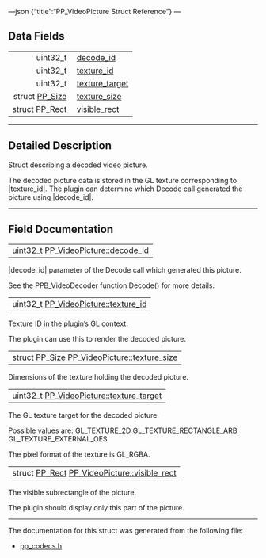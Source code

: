 —json {“title”:“PP\_VideoPicture Struct Reference”} —

Data Fields
-----------

<table><tbody><tr class="odd"><td style="text-align: right;">uint32_t </td><td><a href="/docs/native-client/pepper_beta/c/struct_p_p___video_picture#a88b392adb1304481c346b5369c46a26b" class="el">decode_id</a></td></tr><tr class="even"><td style="text-align: right;">uint32_t </td><td><a href="/docs/native-client/pepper_beta/c/struct_p_p___video_picture#ae1a9b538db9e422e9f4c9126e941ea25" class="el">texture_id</a></td></tr><tr class="odd"><td style="text-align: right;">uint32_t </td><td><a href="/docs/native-client/pepper_beta/c/struct_p_p___video_picture#a5e2d5f24f86223ad71f2efb83116f118" class="el">texture_target</a></td></tr><tr class="even"><td style="text-align: right;">struct <a href="/docs/native-client/pepper_beta/c/struct_p_p___size/" class="el">PP_Size</a> </td><td><a href="/docs/native-client/pepper_beta/c/struct_p_p___video_picture#a0f3c7022b44215e06f98f771f75641cc" class="el">texture_size</a></td></tr><tr class="odd"><td style="text-align: right;">struct <a href="/docs/native-client/pepper_beta/c/struct_p_p___rect/" class="el">PP_Rect</a> </td><td><a href="/docs/native-client/pepper_beta/c/struct_p_p___video_picture#a1068a6b0ec8376cadcc7b08e607085f2" class="el">visible_rect</a></td></tr></tbody></table>

------------------------------------------------------------------------

<span id="details" class="anchor" style="margin: 0;"></span>

Detailed Description
--------------------

Struct describing a decoded video picture.

The decoded picture data is stored in the GL texture corresponding to |texture\_id|. The plugin can determine which Decode call generated the picture using |decode\_id|.

------------------------------------------------------------------------

Field Documentation
-------------------

<span id="a88b392adb1304481c346b5369c46a26b" class="anchor" style="margin: 0;"></span>

<table><tbody><tr class="odd"><td>uint32_t <a href="/docs/native-client/pepper_beta/c/struct_p_p___video_picture#a88b392adb1304481c346b5369c46a26b" class="el">PP_VideoPicture::decode_id</a></td></tr></tbody></table>

|decode\_id| parameter of the Decode call which generated this picture.

See the PPB\_VideoDecoder function Decode() for more details.

<span id="ae1a9b538db9e422e9f4c9126e941ea25" class="anchor" style="margin: 0;"></span>

<table><tbody><tr class="odd"><td>uint32_t <a href="/docs/native-client/pepper_beta/c/struct_p_p___video_picture#ae1a9b538db9e422e9f4c9126e941ea25" class="el">PP_VideoPicture::texture_id</a></td></tr></tbody></table>

Texture ID in the plugin’s GL context.

The plugin can use this to render the decoded picture.

<span id="a0f3c7022b44215e06f98f771f75641cc" class="anchor" style="margin: 0;"></span>

<table><tbody><tr class="odd"><td>struct <a href="/docs/native-client/pepper_beta/c/struct_p_p___size/" class="el">PP_Size</a> <a href="/docs/native-client/pepper_beta/c/struct_p_p___video_picture#a0f3c7022b44215e06f98f771f75641cc" class="el">PP_VideoPicture::texture_size</a></td></tr></tbody></table>

Dimensions of the texture holding the decoded picture.

<span id="a5e2d5f24f86223ad71f2efb83116f118" class="anchor" style="margin: 0;"></span>

<table><tbody><tr class="odd"><td>uint32_t <a href="/docs/native-client/pepper_beta/c/struct_p_p___video_picture#a5e2d5f24f86223ad71f2efb83116f118" class="el">PP_VideoPicture::texture_target</a></td></tr></tbody></table>

The GL texture target for the decoded picture.

Possible values are: GL\_TEXTURE\_2D GL\_TEXTURE\_RECTANGLE\_ARB GL\_TEXTURE\_EXTERNAL\_OES

The pixel format of the texture is GL\_RGBA.

<span id="a1068a6b0ec8376cadcc7b08e607085f2" class="anchor" style="margin: 0;"></span>

<table><tbody><tr class="odd"><td>struct <a href="/docs/native-client/pepper_beta/c/struct_p_p___rect/" class="el">PP_Rect</a> <a href="/docs/native-client/pepper_beta/c/struct_p_p___video_picture#a1068a6b0ec8376cadcc7b08e607085f2" class="el">PP_VideoPicture::visible_rect</a></td></tr></tbody></table>

The visible subrectangle of the picture.

The plugin should display only this part of the picture.

------------------------------------------------------------------------

The documentation for this struct was generated from the following file:

-   <a href="/docs/native-client/pepper_beta/c/pp__codecs_8h/" class="el">pp_codecs.h</a>
